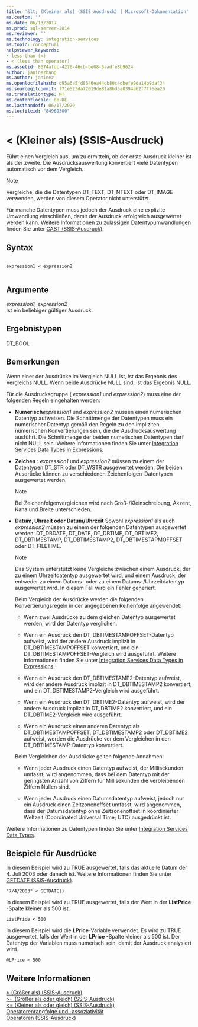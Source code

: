 ```yaml
---
title: '&lt; (Kleiner als) (SSIS-Ausdruck) | Microsoft-Dokumentation'
ms.custom: ''
ms.date: 06/13/2017
ms.prod: sql-server-2014
ms.reviewer: ''
ms.technology: integration-services
ms.topic: conceptual
helpviewer_keywords:
- less than (<)
- < (less than operator)
ms.assetid: 8674afdc-4276-46cb-be08-5aadfe8b9624
author: janinezhang
ms.author: janinez
ms.openlocfilehash: d95a6a5fd8646ea44db80c4dbefe9da14b9daf34
ms.sourcegitcommit: f71e523da72019de81a8bd5a0394a62f7f76ea20
ms.translationtype: MT
ms.contentlocale: de-DE
ms.lasthandoff: 06/17/2020
ms.locfileid: "84969300"
---
```

# <a name="lt-less-than-ssis-expression"></a>&lt; (Kleiner als) (SSIS-Ausdruck)
  Führt einen Vergleich aus, um zu ermitteln, ob der erste Ausdruck kleiner ist als der zweite. Die Ausdrucksauswertung konvertiert viele Datentypen automatisch vor dem Vergleich.  
  
> [!NOTE]  
>  Vergleiche, die die Datentypen DT_TEXT, DT_NTEXT oder DT_IMAGE verwenden, werden von diesem Operator nicht unterstützt.  
  
 Für manche Datentypen muss jedoch der Ausdruck eine explizite Umwandlung einschließen, damit der Ausdruck erfolgreich ausgewertet werden kann. Weitere Informationen zu zulässigen Datentypumwandlungen finden Sie unter [CAST &#40;SSIS-Ausdruck&#41;](cast-ssis-expression.md).  
  
## <a name="syntax"></a>Syntax  
  
```  
  
expression1 < expression2  
  
```  
  
## <a name="arguments"></a>Argumente  
 *expression1, expression2*  
 Ist ein beliebiger gültiger Ausdruck.  
  
## <a name="result-types"></a>Ergebnistypen  
 DT_BOOL  
  
## <a name="remarks"></a>Bemerkungen  
 Wenn einer der Ausdrücke im Vergleich NULL ist, ist das Ergebnis des Vergleichs NULL. Wenn beide Ausdrücke NULL sind, ist das Ergebnis NULL.  
  
 Für die Ausdrucksgruppe ( *expression1* und *expression2*) muss eine der folgenden Regeln eingehalten werden:  
  
-   **Numerisch***expression1* und *expression2* müssen einen numerischen Datentyp aufweisen. Die Schnittmenge der Datentypen muss ein numerischer Datentyp gemäß den Regeln zu den impliziten numerischen Konvertierungen sein, die die Ausdrucksauswertung ausführt. Die Schnittmenge der beiden numerischen Datentypen darf nicht NULL sein. Weitere Informationen finden Sie unter [Integration Services Data Types in Expressions](integration-services-data-types-in-expressions.md).  
  
-   **Zeichen** : *expression1* und *expression2* müssen zu einem der Datentypen DT_STR oder DT_WSTR ausgewertet werden. Die beiden Ausdrücke können zu verschiedenen Zeichenfolgen-Datentypen ausgewertet werden.  
  
    > [!NOTE]  
    >  Bei Zeichenfolgenvergleichen wird nach Groß-/Kleinschreibung, Akzent, Kana und Breite unterschieden.  
  
-   **Datum, Uhrzeit oder Datum/Uhrzeit** Sowohl *expression1* als auch *expression2* müssen zu einem der folgenden Datentypen ausgewertet werden: DT_DBDATE, DT_DATE, DT_DBTIME, DT_DBTIME2, DT_DBTIMESTAMP, DT_DBTIMESTAMP2, DT_DBTIMESTAPMOFFSET oder DT_FILETIME.  
  
    > [!NOTE]  
    >  Das System unterstützt keine Vergleiche zwischen einem Ausdruck, der zu einem Uhrzeitdatentyp ausgewertet wird, und einem Ausdruck, der entweder zu einem Datums- oder zu einem Datums-/Uhrzeitdatentyp ausgewertet wird. In diesem Fall wird ein Fehler generiert.  
  
     Beim Vergleich der Ausdrücke werden die folgenden Konvertierungsregeln in der angegebenen Reihenfolge angewendet:  
  
    -   Wenn zwei Ausdrücke zu dem gleichen Datentyp ausgewertet werden, wird der Datentyp verglichen.  
  
    -   Wenn ein Ausdruck den DT_DBTIMESTAMPOFFSET-Datentyp aufweist, wird der andere Ausdruck implizit in DT_DBTIMESTAMPOFFSET konvertiert, und ein DT_DBTIMESTAMPOFFSET-Vergleich wird ausgeführt. Weitere Informationen finden Sie unter [Integration Services Data Types in Expressions](integration-services-data-types-in-expressions.md).  
  
    -   Wenn ein Ausdruck den DT_DBTIMESTAMP2-Datentyp aufweist, wird der andere Ausdruck implizit in DT_DBTIMESTAMP2 konvertiert, und ein DT_DBTIMESTAMP2-Vergleich wird ausgeführt.  
  
    -   Wenn ein Ausdruck den DT_DBTIME2-Datentyp aufweist, wird der andere Ausdruck implizit in DT_DBTIME2 konvertiert, und ein DT_DBTIME2-Vergleich wird ausgeführt.  
  
    -   Wenn ein Ausdruck einen anderen Datentyp als DT_DBTIMESTAMPOFFSET, DT_DBTIMESTAMP2 oder DT_DBTIME2 aufweist, werden die Ausdrücke vor dem Vergleichen in den DT_DBTIMESTAMP-Datentyp konvertiert.  
  
     Beim Vergleichen der Ausdrücke gelten folgende Annahmen:  
  
    -   Wenn jeder Ausdruck einen Datentyp aufweist, der Millisekunden umfasst, wird angenommen, dass bei dem Datentyp mit der geringsten Anzahl von Ziffern für Millisekunden die verbleibenden Ziffern Nullen sind.  
  
    -   Wenn jeder Ausdruck einen Datumsdatentyp aufweist, jedoch nur ein Ausdruck einen Zeitzonenoffset umfasst, wird angenommen, dass der Datumsdatentyp ohne Zeitzonenoffset in koordinierter Weltzeit (Coordinated Universal Time; UTC) ausgedrückt ist.  
  
 Weitere Informationen zu Datentypen finden Sie unter [Integration Services Data Types](../data-flow/integration-services-data-types.md).  
  
## <a name="expression-examples"></a>Beispiele für Ausdrücke  
 In diesem Beispiel wird zu TRUE ausgewertet, falls das aktuelle Datum der 4. Juli 2003 oder danach ist. Weitere Informationen finden Sie unter [GETDATE &#40;SSIS-Ausdruck&#41;](getdate-ssis-expression.md).  
  
```  
"7/4/2003" < GETDATE()  
```  
  
 In diesem Beispiel wird zu TRUE ausgewertet, falls der Wert in der **ListPrice** -Spalte kleiner als 500 ist.  
  
```  
ListPrice < 500  
```  
  
 In diesem Beispiel wird die **LPrice**-Variable verwendet. Es wird zu TRUE ausgewertet, falls der Wert in der **LPrice** -Spalte kleiner als 500 ist. Der Datentyp der Variablen muss numerisch sein, damit der Ausdruck analysiert wird.  
  
```  
@LPrice < 500  
```  
  
## <a name="see-also"></a>Weitere Informationen  
 [&#62; &#40;Größer als&#41; &#40;SSIS-Ausdruck&#41;](greater-than-ssis-expression.md)   
 [&#62;= &#40;Größer als oder gleich&#41; &#40;SSIS-Ausdruck&#41;](greater-than-or-equal-to-ssis-expression.md)   
 [&#60;= &#40;Kleiner als oder gleich&#41; &#40;SSIS-Ausdruck&#41;](less-than-or-equal-to-ssis-expression.md)   
 [Operatorenrangfolge und -assoziativität](operator-precedence-and-associativity.md)   
 [Operatoren &#40;SSIS-Ausdruck&#41;](operators-ssis-expression.md)  
  
  
